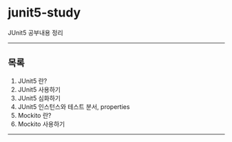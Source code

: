 # junit5-study
JUnit5 공부내용 정리

___

## 목록

1. JUnit5 란?
2. JUnit5 사용하기
3. JUnit5 심화하기
4. JUnit5 인스턴스와 테스트 분서, properties
5. Mockito 란?
6. Mockito 사용하기

___

